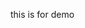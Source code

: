 
<!-- This is a Online hoomestay/marketplace booking and renting Platform built using Node.js which allows hotel/hostel administrators to sign up and create multiple hotels,create rooms,slots.A normal user can reserve rooms of any available hotel/hostel ,can view his/her bookings,a pdf invoice receipt if generated after reserving a bed,sign out when needed.
# liverender-link:<br>
https://homestays.onrender.com
# admin mail:<br>
rishiktejgangadi@gmail.com
# password:<br>
123 -->

this is for demo
